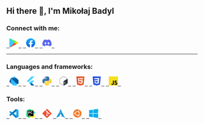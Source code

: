 ## Hi there 👋, I'm Mikołaj Badyl
### Connect with me:
[&nbsp;&nbsp;<img alt="Google Play" title="GooglePlay" height="24" width="24" src="assets/googleplay.svg">&nbsp;&nbsp;](https://play.google.com/store/apps/dev?id=7820499561754221571)
[&nbsp;&nbsp;<img alt="Facebook" title="Facebook" height="24" width="24" src="assets/fb.svg">&nbsp;&nbsp;](https://www.facebook.com/mikolajbadyl/)
[&nbsp;&nbsp;<img alt="Discord" title="Discord" height="24" width="24" src="assets/discord.svg">&nbsp;&nbsp;](https://discordapp.com/users/412617753854345217)

<hr>

### Languages and frameworks:
[&nbsp;&nbsp;<img alt="Dart" title="Dart" height="24" width="24" src="assets/dart.svg">&nbsp;&nbsp;](https://dart.dev/)
[&nbsp;&nbsp;<img alt="Flutter" title="Flutter" height="24" width="24" src="assets/flutter.svg">&nbsp;&nbsp;](https://flutter.dev/)
[&nbsp;&nbsp;<img alt="Python" title="Python" height="24" width="24" src="assets/python.svg">&nbsp;&nbsp;](https://www.python.org/)
[&nbsp;&nbsp;<img alt="Bash" title="Bash" height="24" width="24" src="assets/bash.svg">&nbsp;&nbsp;](https://www.gnu.org/software/bash/)
[&nbsp;&nbsp;<img alt="HTML5" title="Html" height="24" width="24" src="assets/html.svg">&nbsp;&nbsp;]()
[&nbsp;&nbsp;<img alt="CSS" title="Css" height="24" width="24" src="assets/css.svg">&nbsp;&nbsp;]()
[&nbsp;&nbsp;<img alt="JavaScript" title="JavaScript" height="24" width="24" src="assets/js.svg">&nbsp;&nbsp;]()

### Tools:
[&nbsp;&nbsp;<img alt="Visual Studio Code" title="vscode" height="24" width="24" src="assets/vscode.svg">&nbsp;&nbsp;](https://code.visualstudio.com/)
[&nbsp;&nbsp;<img alt="Pycharm" title="Pycharm" height="24" width="24" src="assets/pycharm.svg">&nbsp;&nbsp;](https://www.jetbrains.com/pycharm/)
[&nbsp;&nbsp;<img alt="Git" title="Git" height="24" width="24" src="assets/git.svg">](https://git-scm.com/)
[&nbsp;&nbsp;<img alt="Arch Linux" title="Arch" height="24" width="24" src="assets/archlinux.svg">&nbsp;&nbsp;](https://archlinux.org/)
[&nbsp;&nbsp;<img alt="Ubuntu" title="Ubuntu" height="24" width="24" src="assets/ubuntu.svg">&nbsp;&nbsp;](https://ubuntu.com/)
[&nbsp;&nbsp;<img alt="Windows" title="Windows" height="24" width="24" src="assets/windows.svg">&nbsp;&nbsp;](https://www.microsoft.com/pl-pl/windows)
